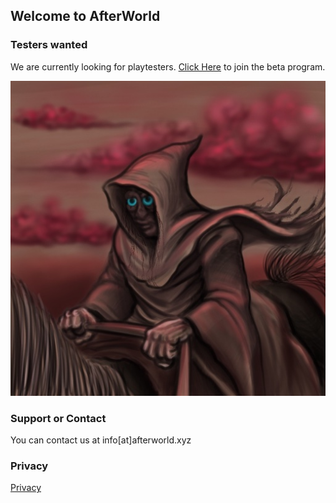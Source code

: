 ## Welcome to AfterWorld

### Testers wanted

We are currently looking for playtesters. [Click Here](/testing.html) to join the beta program.

![Wanderer](wanderer.jpg)

### Support or Contact

You can contact us at info[at]afterworld.xyz

### Privacy
[Privacy](/privacy.html)
